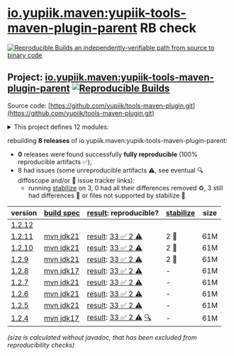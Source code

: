 [io.yupiik.maven:yupiik-tools-maven-plugin-parent](https://central.sonatype.com/artifact/io.yupiik.maven/yupiik-tools-maven-plugin-parent/versions) RB check
=======

[![Reproducible Builds](https://reproducible-builds.org/images/logos/rb.svg) an independently-verifiable path from source to binary code](https://reproducible-builds.org/)

## Project: [io.yupiik.maven:yupiik-tools-maven-plugin-parent](https://central.sonatype.com/artifact/io.yupiik.maven/yupiik-tools-maven-plugin-parent/versions) [![Reproducible Builds](https://img.shields.io/endpoint?url=https://raw.githubusercontent.com/jvm-repo-rebuild/reproducible-central/master/content/io/yupiik/maven/plugin/badge.json)](https://github.com/jvm-repo-rebuild/reproducible-central/blob/master/content/io/yupiik/maven/plugin/README.md)

Source code: [https://github.com/yupiik/tools-maven-plugin.git](https://github.com/yupiik/tools-maven-plugin.git)

<details><summary>This project defines 12 modules:</summary>

* [io.yupiik.dev:env-manager](https://central.sonatype.com/artifact/io.yupiik.dev/env-manager/overview)
* [io.yupiik.maven:_documentation](https://central.sonatype.com/artifact/io.yupiik.maven/_documentation/overview)
* [io.yupiik.maven:ascii2svg](https://central.sonatype.com/artifact/io.yupiik.maven/ascii2svg/overview)
* [io.yupiik.maven:asciidoc-java](https://central.sonatype.com/artifact/io.yupiik.maven/asciidoc-java/overview)
* [io.yupiik.maven:codec-core](https://central.sonatype.com/artifact/io.yupiik.maven/codec-core/overview)
* [io.yupiik.maven:html-versioning-injector](https://central.sonatype.com/artifact/io.yupiik.maven/html-versioning-injector/overview)
* [io.yupiik.maven:minisite-core](https://central.sonatype.com/artifact/io.yupiik.maven/minisite-core/overview)
* [io.yupiik.maven:slides-core](https://central.sonatype.com/artifact/io.yupiik.maven/slides-core/overview)
* [io.yupiik.maven:yupiik-tools-cli](https://central.sonatype.com/artifact/io.yupiik.maven/yupiik-tools-cli/overview)
* [io.yupiik.maven:yupiik-tools-common](https://central.sonatype.com/artifact/io.yupiik.maven/yupiik-tools-common/overview)
* [io.yupiik.maven:yupiik-tools-maven-plugin](https://central.sonatype.com/artifact/io.yupiik.maven/yupiik-tools-maven-plugin/overview)
* [io.yupiik.maven:yupiik-tools-maven-plugin-parent](https://central.sonatype.com/artifact/io.yupiik.maven/yupiik-tools-maven-plugin-parent/overview)
</details>

rebuilding **8 releases** of io.yupiik.maven:yupiik-tools-maven-plugin-parent:
- **0** releases were found successfully **fully reproducible** (100% reproducible artifacts :white_check_mark:),
- 8 had issues (some unreproducible artifacts :warning:, see eventual :mag: diffoscope and/or :memo: issue tracker links):
  - running [stabilize](doc/stabilize.md) on 3, 0 had all their differences removed :recycle:, 3 still had differences :rotating_light: or files not supported by stabilize :no_entry_sign:

| version | [build spec](/BUILDSPEC.md) | [result](https://reproducible-builds.org/docs/jvm/): reproducible? | [stabilize](https://github.com/google/oss-rebuild/blob/main/cmd/stabilize/README.md) | size |
| -- | --------- | ------ | ------ | -- |
| [1.2.12](https://central.sonatype.com/artifact/io.yupiik.maven/yupiik-tools-maven-plugin-parent/1.2.12/pom) | | | |
| [1.2.11](https://central.sonatype.com/artifact/io.yupiik.maven/yupiik-tools-maven-plugin-parent/1.2.11/pom) | [mvn jdk21](yupiik-tools-maven-plugin-1.2.11.buildspec) | [result](yupiik-tools-maven-plugin-parent-1.2.11.buildinfo): [33 :white_check_mark:  2 :warning:](yupiik-tools-maven-plugin-parent-1.2.11.buildcompare) | 2 :rotating_light: | 61M |
| [1.2.10](https://central.sonatype.com/artifact/io.yupiik.maven/yupiik-tools-maven-plugin-parent/1.2.10/pom) | [mvn jdk21](yupiik-tools-maven-plugin-1.2.10.buildspec) | [result](yupiik-tools-maven-plugin-parent-1.2.10.buildinfo): [33 :white_check_mark:  2 :warning:](yupiik-tools-maven-plugin-parent-1.2.10.buildcompare) | 2 :rotating_light: | 61M |
| [1.2.9](https://central.sonatype.com/artifact/io.yupiik.maven/yupiik-tools-maven-plugin-parent/1.2.9/pom) | [mvn jdk21](yupiik-tools-maven-plugin-1.2.9.buildspec) | [result](yupiik-tools-maven-plugin-parent-1.2.9.buildinfo): [33 :white_check_mark:  2 :warning:](yupiik-tools-maven-plugin-parent-1.2.9.buildcompare) | 2 :rotating_light: | 61M |
| [1.2.8](https://central.sonatype.com/artifact/io.yupiik.maven/yupiik-tools-maven-plugin-parent/1.2.8/pom) | [mvn jdk17](yupiik-tools-maven-plugin-1.2.8.buildspec) | [result](yupiik-tools-maven-plugin-parent-1.2.8.buildinfo): [33 :white_check_mark:  2 :warning:](yupiik-tools-maven-plugin-parent-1.2.8.buildcompare) | - | 61M |
| [1.2.7](https://central.sonatype.com/artifact/io.yupiik.maven/yupiik-tools-maven-plugin-parent/1.2.7/pom) | [mvn jdk21](yupiik-tools-maven-plugin-1.2.7.buildspec) | [result](yupiik-tools-maven-plugin-parent-1.2.7.buildinfo): [33 :white_check_mark:  2 :warning:](yupiik-tools-maven-plugin-parent-1.2.7.buildcompare) | - | 61M |
| [1.2.6](https://central.sonatype.com/artifact/io.yupiik.maven/yupiik-tools-maven-plugin-parent/1.2.6/pom) | [mvn jdk21](yupiik-tools-maven-plugin-1.2.6.buildspec) | [result](yupiik-tools-maven-plugin-parent-1.2.6.buildinfo): [33 :white_check_mark:  2 :warning:](yupiik-tools-maven-plugin-parent-1.2.6.buildcompare) | - | 61M |
| [1.2.5](https://central.sonatype.com/artifact/io.yupiik.maven/yupiik-tools-maven-plugin-parent/1.2.5/pom) | [mvn jdk21](yupiik-tools-maven-plugin-1.2.5.buildspec) | [result](yupiik-tools-maven-plugin-parent-1.2.5.buildinfo): [33 :white_check_mark:  2 :warning:](yupiik-tools-maven-plugin-parent-1.2.5.buildcompare) | - | 61M |
| [1.2.4](https://central.sonatype.com/artifact/io.yupiik.maven/yupiik-tools-maven-plugin-parent/1.2.4/pom) | [mvn jdk17](yupiik-tools-maven-plugin-1.2.4.buildspec) | [result](yupiik-tools-maven-plugin-parent-1.2.4.buildinfo): [33 :white_check_mark:  2 :warning:](yupiik-tools-maven-plugin-parent-1.2.4.buildcompare) [:mag:](yupiik-tools-maven-plugin-parent-1.2.4.diffoscope) | - | 61M |

<i>(size is calculated without javadoc, that has been excluded from reproducibility checks)</i>

